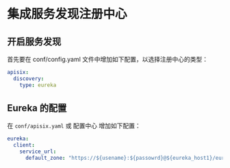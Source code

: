 <!--
#
# Licensed to the Apache Software Foundation (ASF) under one or more
# contributor license agreements.  See the NOTICE file distributed with
# this work for additional information regarding copyright ownership.
# The ASF licenses this file to You under the Apache License, Version 2.0
# (the "License"); you may not use this file except in compliance with
# the License.  You may obtain a copy of the License at
#
#     http://www.apache.org/licenses/LICENSE-2.0
#
# Unless required by applicable law or agreed to in writing, software
# distributed under the License is distributed on an "AS IS" BASIS,
# WITHOUT WARRANTIES OR CONDITIONS OF ANY KIND, either express or implied.
# See the License for the specific language governing permissions and
# limitations under the License.
#
-->

# 集成服务发现注册中心

## 开启服务发现

首先要在 conf/config.yaml 文件中增加如下配置，以选择注册中心的类型：

```yaml
apisix:
  discovery:
    type: eureka
```

## Eureka 的配置

在 `conf/apisix.yaml` 或 配置中心 增加如下配置：

```yaml
eureka:
  client:
    service_url:
      default_zone: "https://${usename}:${passowrd}@${eureka_host1}/eureka/,https://${usename}:${passowrd}@${eureka_host2}/eureka/"
```


